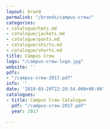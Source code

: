 ```yaml
---
layout: brand
permalink: "/brands/campus-crew/"
categories:
- catalogue/hats.md
- catalogue/jackets.md
- catalogue/pants.md
- catalogue/shirts.md
- catalogue/shorts.md
title: Campus Crew
logo: "/campus-crew-logo.jpg"
website: ''
pdfs:
- "/campus-crew-2017.pdf"
info: ''
date: '2019-03-29T22:20:54.000+00:00'
catalogues:
- title: Campus Crew Catalogue
  pdf: "/campus-crew-2017.pdf"
  year: 2017

---
```

